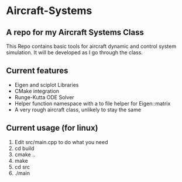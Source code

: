 # Aircraft-Systems
## A repo for my Aircraft Systems Class
This Repo contains basic tools for aircraft dynamic and control system simulation. It will be developed as I go through the class. 

## Current features
- Eigen and sciplot Libraries
- CMake integration
- Runge-Kutta ODE Solver
- Helper function namespace with a to file helper for Eigen::matrix
- A very rough aircraft class, unlikely to stay the same

## Current usage (for linux)
1. Edit src/main.cpp to do what you need
2. cd build
3. cmake ..
4. make
5. cd src
6. ./main